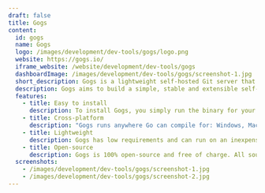 ```yaml
---
draft: false
title: Gogs
content:
  id: gogs
  name: Gogs
  logo: /images/development/dev-tools/gogs/logo.png
  website: https://gogs.io/
  iframe_website: /website/development/dev-tools/gogs
  dashboardImage: /images/development/dev-tools/gogs/screenshot-1.jpg
  short_description: Gogs is a lightweight self-hosted Git server that can be run on just about anything.
  description: Gogs aims to build a simple, stable and extensible self-hosted Git service that can be setup in the most painless way. With Go, this can be done with an independent binary distribution across ALL platforms that Go supports, including Linux, macOS, Windows and ARM.
  features:
    - title: Easy to install
      description: To install Gogs, you simply run the binary for your platform, ship Gogs with Docker or Vagrant, or get it packaged.
    - title: Cross-platform
      description: "Gogs runs anywhere Go can compile for: Windows, Mac, Linux, ARM, etc."
    - title: Lightweight
      description: Gogs has low requirements and can run on an inexpensive Raspberry Pi. Some users even run Gogs instances on their NAS devices.
    - title: Open-source
      description: Gogs is 100% open-source and free of charge. All source code is available under the MIT License on GitHub.
  screenshots:
    - /images/development/dev-tools/gogs/screenshot-1.jpg
    - /images/development/dev-tools/gogs/screenshot-2.jpg
---
```

